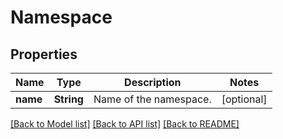 # Namespace

## Properties
Name | Type | Description | Notes
------------ | ------------- | ------------- | -------------
**name** | **String** | Name of the namespace. | [optional] 

[[Back to Model list]](../README.md#documentation-for-models) [[Back to API list]](../README.md#documentation-for-api-endpoints) [[Back to README]](../README.md)


